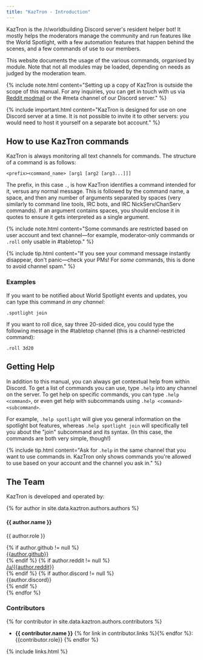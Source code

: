```yaml
---
title: "KazTron - Introduction"
---
```


KazTron is the /r/worldbuilding Discord server's resident helper bot! It mostly helps the moderators manage the community and run features like the World Spotlight, with a few automation features that happen behind the scenes, and a few commands of use to our members.

This website documents the usage of the various commands, organised by module. Note that not all modules may be loaded, depending on needs as judged by the moderation team.

{% include note.html content="Setting up a copy of KazTron is outside the scope of this manual. For any inquiries, you can get in touch with us via [Reddit modmail](https://www.reddit.com/message/compose?to=%2Fr%2Fworldbuilding&subject=KazTron&message=I%27m%20writing%20to%20you%20about%20KazTron.%0D%0D%3CType%20your%20comments%20here%3E) or the #meta channel of our Discord server." %}

{% include important.html content="KazTron is designed for use on one Discord server at a time. It is not possible to invite it to other servers: you would need to host it yourself on a separate bot account." %}

## How to use KazTron commands

KazTron is always monitoring all text channels for commands. The structure of a command is as follows:

```
<prefix><command_name> [arg1 [arg2 [arg3...]]]
```

The prefix, in this case `.`, is how KazTron identifies a command intended for it, versus any normal message. This is followed by the command name, a space, and then any number of arguments separated by spaces (very similarly to command line tools, IRC bots, and IRC NickServ/ChanServ commands). If an argument contains spaces, you should enclose it in quotes to ensure it gets interpreted as a single argument.

{% include note.html content="Some commands are restricted based on user account and text channel&mdash;for example, moderator-only commands or `.roll` only usable in #tabletop." %}

{% include tip.html content="If you see your command message instantly disappear, don't panic&mdash;check your PMs! For *some* commands, this is done to avoid channel spam." %}

### Examples

If you want to be notified about World Spotlight events and updates, you can type this command *in any channel*:

```
.spotlight join
```

If you want to roll dice, say three 20-sided dice, you could type the following message in the #tabletop channel (this is a channel-restricted command):

```
.roll 3d20
```

## Getting Help

In addition to this manual, you can always get contextual help from within Discord. To get a list of commands you can use, type `.help` into any channel on the server. To get help on specific commands, you can type `.help <command>`, or even get help with subcommands using `.help <command> <subcommand>`.

For example, `.help spotlight` will give you general information on the spotlight bot features, whereas `.help spotlight join` will specifically tell you about the "join" subcommand and its syntax. (In this case, the commands are both very simple, though!)

{% include tip.html content="Ask for `.help` in the same channel that you want to use commands in. KazTron only shows commands you're allowed to use based on your account and the channel you ask in." %}

## The Team

KazTron is developed and operated by:

<div class="row">
    {% for author in site.data.kaztron.authors.authors %}
    <div class="col-md-4 col-sm-6">
        <div class="panel panel-default nav-panel text-center">
            <div class="panel-heading">
                <!-- TODO: user icons -->
                <span class="fa-stack fa-5x">
                      <i class="fas fa-circle fa-stack-2x text-primary"></i>
                      <i class="fas fa-user fa-stack-1x fa-inverse"></i>
                </span>
            </div>
            <div class="panel-body">
                <h4 class="no-toc no-anchor">{{ author.name }}</h4>
                <p>{{ author.role }}</p>
                {% if author.github != null %}
                <div><a href="https://github.com/{{ author.github | downcase }}"><i class="fab fa-github"></i> {{author.github}}</a></div>
                {% endif %}
                {% if author.reddit != null %}
                <div><a href="https://reddit.com/u/{{ author.github | downcase }}"><i class="fab fa-reddit-alien"></i> /u/{{author.reddit}}</a></div>
                {% endif %}
                {% if author.discord != null %}
                <div><i class="fab fa-discord"></i> {{author.discord}}</div>
                {% endif %}
            </div>
         </div>
    </div>
    {% endfor %}
</div>

### Contributors

{% for contributor in site.data.kaztron.authors.contributors %}
* **{{ contributor.name }}** {% for link in contributor.links %}<a class="icon-link" href="{{link.url}}" target="_blank" title="{{link.title}}"><i class="{{link.icon}}"></i></a>{% endfor %}: {{contributor.role}}
{% endfor %}

{% include links.html %}
